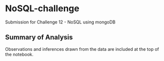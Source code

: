 # NoSQL-challenge
Submission for Challenge 12 - NoSQL using mongoDB

## Summary of Analysis

Observations and inferences drawn from the data are included at the top of the notebook.
